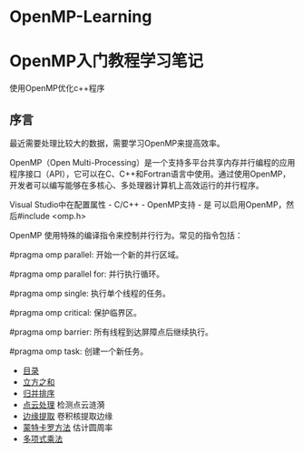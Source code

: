 # OpenMP-Learning
# OpenMP入门教程学习笔记

使用OpenMP优化c++程序


## 序言

最近需要处理比较大的数据，需要学习OpenMP来提高效率。

OpenMP（Open Multi-Processing）是一个支持多平台共享内存并行编程的应用程序接口（API），它可以在C、C++和Fortran语言中使用。通过使用OpenMP，开发者可以编写能够在多核心、多处理器计算机上高效运行的并行程序。

Visual Studio中在配置属性 - C/C++ - OpenMP支持 - 是
可以启用OpenMP，然后#include <omp.h>


OpenMP 使用特殊的编译指令来控制并行行为。常见的指令包括：

#pragma omp parallel: 开始一个新的并行区域。

#pragma omp parallel for: 并行执行循环。

#pragma omp single: 执行单个线程的任务。

#pragma omp critical: 保护临界区。

#pragma omp barrier: 所有线程到达屏障点后继续执行。

#pragma omp task: 创建一个新任务。


- [目录](##目录)
- [立方之和](cubicSum/readme.md)
- [归并排序](mergeSort/readme.md)
- [点云处理](rippleDetect/readme.md)  检测点云涟漪
- [边缘提取](edgeDetect/readme.md)  卷积核提取边缘
- [蒙特卡罗方法](MonteCarlo/readme.md)  估计圆周率
- [多项式乘法](polynomialMultiplication/readme.md)
